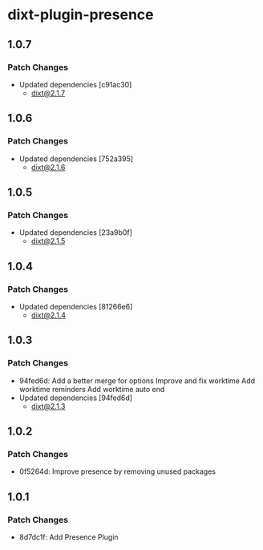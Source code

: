 # dixt-plugin-presence

## 1.0.7

### Patch Changes

- Updated dependencies [c91ac30]
  - dixt@2.1.7

## 1.0.6

### Patch Changes

- Updated dependencies [752a395]
  - dixt@2.1.6

## 1.0.5

### Patch Changes

- Updated dependencies [23a9b0f]
  - dixt@2.1.5

## 1.0.4

### Patch Changes

- Updated dependencies [81266e6]
  - dixt@2.1.4

## 1.0.3

### Patch Changes

- 94fed6d: Add a better merge for options
  Improve and fix worktime
  Add worktime reminders
  Add worktime auto end
- Updated dependencies [94fed6d]
  - dixt@2.1.3

## 1.0.2

### Patch Changes

- 0f5264d: Improve presence by removing unused packages

## 1.0.1

### Patch Changes

- 8d7dc1f: Add Presence Plugin
